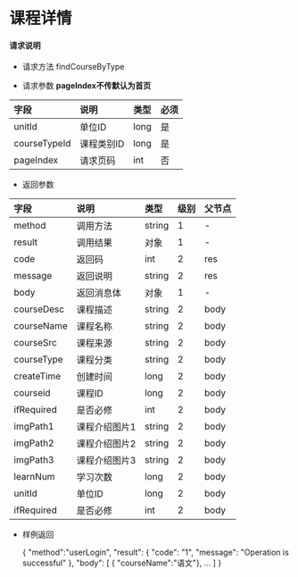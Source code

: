 # 课程详情

#### **请求说明**

* 请求方法 findCourseByType

* 请求参数
**pageIndex不传默认为首页**

| 字段 | 说明 | 类型 | 必须 |
| :--- | :--- | :--- | :--- |
| unitId| 单位ID | long | 是 |
| courseTypeId| 课程类别ID | long | 是 |
| pageIndex| 请求页码 | int| 否 |

* 返回参数

| 字段 | 说明 | 类型 | 级别 | 父节点 |
| :--- | :--- | :--- | :--- | :--- |
| method| 调用方法 | string | 1 | - |
| result | 调用结果 | 对象 | 1 | - |
| code | 返回码| int | 2 | res |
| message| 返回说明 | string | 2 | res |
| body | 返回消息体 | 对象 | 1 | - |
| courseDesc| 课程描述 | string | 2 |body|
| courseName| 课程名称 | string | 2 |body|
| courseSrc| 课程来源 | string | 2 |body|
| courseType| 课程分类 | string | 2 |body|
| createTime| 创建时间 | long| 2 |body|
| courseid| 课程ID | long | 2 |body|
| ifRequired | 是否必修 | int | 2 |body|
| imgPath1| 课程介绍图片1 | string | 2 |body|
| imgPath2| 课程介绍图片2 | string | 2 |body|
| imgPath3| 课程介绍图片3 | string | 2 |body|
| learnNum| 学习次数 | long | 2 |body|
| unitId| 单位ID | long | 2 |body|
| ifRequired | 是否必修 | int | 2 |body|

* 样例返回

    
    {
    "method":"userLogin",
    "result":
        {
        "code": "1",
        "message": "Operation is successful"
        },
    "body":
        [
           { "courseName":"语文"},
            ...
        ] 
    }


